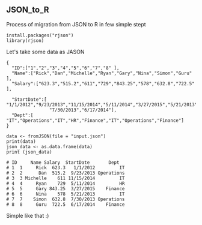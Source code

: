 ## JSON_to_R
   Process of migration from JSON to R in few simple stept

    install.packages("rjson")
    library(rjson)
  Let's take some data as JASON
    
    {
      "ID":["1","2","3","4","5","6","7","8" ],
      "Name":["Rick","Dan","Michelle","Ryan","Gary","Nina","Simon","Guru" ],
      "Salary":["623.3","515.2","611","729","843.25","578","632.8","722.5" ],

      "StartDate":[ "1/1/2012","9/23/2013","11/15/2014","5/11/2014","3/27/2015","5/21/2013",
                    "7/30/2013","6/17/2014"],
      "Dept":[ "IT","Operations","IT","HR","Finance","IT","Operations","Finance"]
    }

    data <- fromJSON(file = "input.json")
    print(data)
    json_data <- as.data.frame(data)
    print (json_data)

    # ID     Name Salary  StartDate       Dept
    # 1  1     Rick  623.3   1/1/2012         IT
    # 2  2      Dan  515.2  9/23/2013 Operations
    # 3  3 Michelle    611 11/15/2014         IT
    # 4  4     Ryan    729  5/11/2014         HR
    # 5  5     Gary 843.25  3/27/2015    Finance
    # 6  6     Nina    578  5/21/2013         IT
    # 7  7    Simon  632.8  7/30/2013 Operations
    # 8  8     Guru  722.5  6/17/2014    Finance


Simple like that :)
